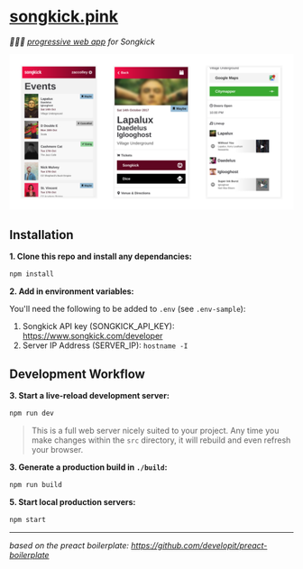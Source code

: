 # [songkick.pink](https://songkick.pink)

_🎵📆💅 [progressive web app](https://developers.google.com/web/progressive-web-apps/) for Songkick_

![Screenshot of site when on a mobile](screenshot_mobile.png)

## Installation

**1. Clone this repo and install any dependancies:**

```sh
npm install
```

**2. Add in environment variables:**

You'll need the following to be added to `.env` (see `.env-sample`):

1. Songkick API key (SONGKICK_API_KEY): https://www.songkick.com/developer
2. Server IP Address (SERVER_IP): `hostname -I`

## Development Workflow

**3. Start a live-reload development server:**

```sh
npm run dev
```

> This is a full web server nicely suited to your project. Any time you make changes within the `src` directory, it will rebuild and even refresh your browser.

**3. Generate a production build in `./build`:**

```sh
npm run build
```

**5. Start local production servers:**

```sh
npm start
```

---

_based on the preact boilerplate: https://github.com/developit/preact-boilerplate_
